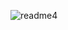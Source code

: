 ![readme4](https://user-images.githubusercontent.com/120329586/230659220-278e8653-5281-480f-9f4e-c5073f996fcf.jpg)
